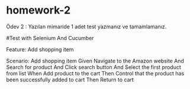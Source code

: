 # homework-2
Ödev 2 : Yazılan mimaride 1 adet test yazmanız ve tamamlamanız. 

#Test with Selenium And Cucumber

Feature: Add shopping item

  Scenario: Add shopping item
    Given Navigate to the Amazon website
    And Search for product
    And Click search button
    And Select the first product from list
    When Add product to the cart
    Then Control that the product has been successfully added to cart
    Then Return to cart